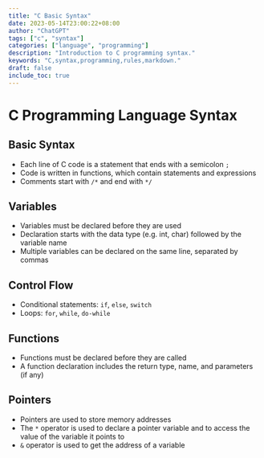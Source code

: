 ```yaml
---
title: "C Basic Syntax"
date: 2023-05-14T23:00:22+08:00
author: "ChatGPT"
tags: ["c", "syntax"]
categories: ["language", "programming"]
description: "Introduction to C programming syntax."
keywords: "C,syntax,programming,rules,markdown."
draft: false
include_toc: true
---
```


# C Programming Language Syntax

## Basic Syntax
- Each line of C code is a statement that ends with a semicolon `;`
- Code is written in functions, which contain statements and expressions
- Comments start with `/*` and end with `*/`

## Variables
- Variables must be declared before they are used
- Declaration starts with the data type (e.g. int, char) followed by the variable name
- Multiple variables can be declared on the same line, separated by commas

## Control Flow
- Conditional statements: `if`, `else`, `switch`
- Loops: `for`, `while`, `do-while`

## Functions
- Functions must be declared before they are called
- A function declaration includes the return type, name, and parameters (if any)

## Pointers
- Pointers are used to store memory addresses
- The `*` operator is used to declare a pointer variable and to access the value of the variable it points to
- `&` operator is used to get the address of a variable